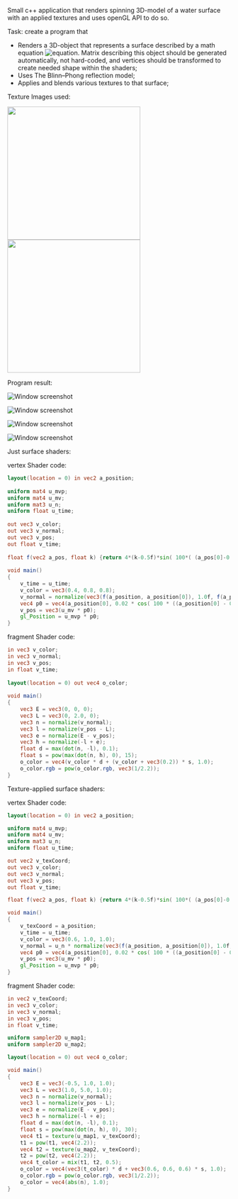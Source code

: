 Small c++ application that renders spinning 3D-model of a water surface with an applied textures and uses openGL API to do so. 

Task: create a program that 
- Renders a 3D-object that represents a surface described by a math equation ![equation](https://latex.codecogs.com/png.image?\inline&space;\dpi{110}\bg{white}0.02&space;cos(100&space;((-0.5&space;&plus;&space;x)^2&space;&plus;&space;(-0.5&space;&plus;&space;y)^2))). Matrix describing this object should be generated automatically, not hard-coded, and vertices should be transformed to create needed shape within the shaders;
- Uses The Blinn–Phong reflection model;
- Applies and blends various textures to that surface;

Texture Images used:

<img src="https://i.imgur.com/TZMXOaC.jpg" width="300" height="300"> <img src="https://i.imgur.com/dTSxtj2.png" width="300" height="300">

Program result:

![Window screenshot](https://i.imgur.com/sUbXFzo.png)

![Window screenshot](https://i.imgur.com/ynYhDMu.png)

![Window screenshot](https://i.imgur.com/xcjfR24.png)

![Window screenshot](https://media.giphy.com/media/PUuDrmN3wjoE79SXkO/giphy.gif)

Just surface shaders:

vertex Shader code:
```GLSL		
layout(location = 0) in vec2 a_position;
		
uniform mat4 u_mvp;
uniform mat4 u_mv;
uniform mat3 u_n;
uniform float u_time;
		
out vec3 v_color;
out vec3 v_normal;
out vec3 v_pos;
out float v_time;
		
float f(vec2 a_pos, float k) {return 4*(k-0.5f)*sin( 100*( (a_pos[0]-0.5f)*(a_pos[0]-0.5f)+(a_pos[1]-0.5f)*(a_pos[1]-0.5f) ) );}
		
void main()
{
	v_time = u_time;
	v_color = vec3(0.4, 0.8, 0.8);
	v_normal = normalize(vec3(f(a_position, a_position[0]), 1.0f, f(a_position, a_position[1])));
	vec4 p0 = vec4(a_position[0], 0.02 * cos( 100 * ((a_position[0] - 0.5) * (a_position[0] - 0.5) + (a_position[1] - 0.5) * (a_position[1] - 0.5)) ), a_position[1], 1.0f);
	v_pos = vec3(u_mv * p0);
	gl_Position = u_mvp * p0;
}
```

fragment Shader code:
```GLSL		
in vec3 v_color;
in vec3 v_normal;
in vec3 v_pos;
in float v_time;
		
layout(location = 0) out vec4 o_color;
		
void main()
{
	vec3 E = vec3(0, 0, 0);
	vec3 L = vec3(0, 2.0, 0);
	vec3 n = normalize(v_normal);
	vec3 l = normalize(v_pos - L);
	vec3 e = normalize(E - v_pos);
	vec3 h = normalize(-l + e);
	float d = max(dot(n, -l), 0.1);
	float s = pow(max(dot(n, h), 0), 15);
	o_color = vec4(v_color * d + (v_color + vec3(0.2)) * s, 1.0);
	o_color.rgb = pow(o_color.rgb, vec3(1/2.2));
}

```
Texture-applied surface shaders:

vertex Shader code:
```GLSL		
layout(location = 0) in vec2 a_position;

uniform mat4 u_mvp;
uniform mat4 u_mv;
uniform mat3 u_n;
uniform float u_time;

out vec2 v_texCoord;
out vec3 v_color;
out vec3 v_normal;
out vec3 v_pos;
out float v_time;

float f(vec2 a_pos, float k) {return 4*(k-0.5f)*sin( 100*( (a_pos[0]-0.5f)*(a_pos[0]-0.5f)+(a_pos[1]-0.5f)*(a_pos[1]-0.5f) ) );}

void main()
{
	v_texCoord = a_position;
	v_time = u_time;
	v_color = vec3(0.6, 1.0, 1.0);
	v_normal = u_n * normalize(vec3(f(a_position, a_position[0]), 1.0f, f(a_position, a_position[1])));
	vec4 p0 = vec4(a_position[0], 0.02 * cos( 100 * ((a_position[0] - 0.5) * (a_position[0] - 0.5) + (a_position[1] - 0.5) * (a_position[1] - 0.5)) ), a_position[1], 1.0f);
	v_pos = vec3(u_mv * p0);
	gl_Position = u_mvp * p0;
}
```

fragment Shader code:
```GLSL		
in vec2 v_texCoord;
in vec3 v_color;
in vec3 v_normal;
in vec3 v_pos;
in float v_time;

uniform sampler2D u_map1;
uniform sampler2D u_map2;

layout(location = 0) out vec4 o_color;

void main()
{
	vec3 E = vec3(-0.5, 1.0, 1.0);
	vec3 L = vec3(1.0, 5.0, 1.0);
	vec3 n = normalize(v_normal);
	vec3 l = normalize(v_pos - L);
	vec3 e = normalize(E - v_pos);
	vec3 h = normalize(-l + e);
	float d = max(dot(n, -l), 0.1);
	float s = pow(max(dot(n, h), 0), 30);
	vec4 t1 = texture(u_map1, v_texCoord);
	t1 = pow(t1, vec4(2.2));
	vec4 t2 = texture(u_map2, v_texCoord);
	t2 = pow(t2, vec4(2.2));
	vec4 t_color = mix(t1, t2, 0.5);
	o_color = vec4(vec3(t_color) * d + vec3(0.6, 0.6, 0.6) * s, 1.0);
	o_color.rgb = pow(o_color.rgb, vec3(1/2.2));
	o_color = vec4(abs(n), 1.0);
}

```
